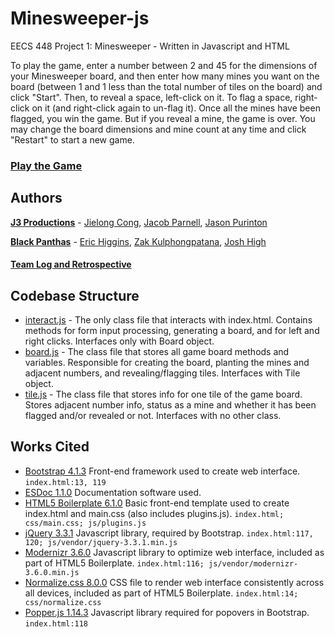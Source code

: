 # Minesweeper-js

EECS 448 Project 1: Minesweeper - Written in Javascript and HTML

To play the game, enter a number between 2 and 45 for the dimensions of your Minesweeper board, and then enter how many mines you want on the board (between 1 and 1 less than the total number of tiles on the board) and click "Start". Then, to reveal a space, left-click on it. To flag a space, right-click on it (and right-click again to un-flag it). Once all the mines have been flagged, you win the game. But if you reveal a mine, the game is over. You may change the board dimensions and mine count at any time and click "Restart" to start a new game.

### [Play the Game](https://ehiggins98.github.io/minesweeper-js/)

## Authors

**[J3 Productions](https://github.com/J3Productions)** - [Jielong Cong](https://github.com/JielongCong), [Jacob Parnell](https://github.com/compoundfraxure), [Jason Purinton](https://github.com/JasonPurinton)

**[Black Panthas](https://github.com/ehiggins98/minesweeper-js)** - [Eric Higgins](https://github.com/ehiggins98), [Zak Kulphongpatana](https://github.com/zkulphong), [Josh High](https://github.com/hibernian99)

#### [Team Log and Retrospective](https://ehiggins98.github.io/minesweeper-js/documentation/retrospective.pdf)

## Codebase Structure

* [interact.js](https://ehiggins98.github.io/minesweeper-js/documentation/function) - The only class file that interacts with index.html. Contains methods for form input processing, generating a board, and for left and right clicks. Interfaces only with Board object.
* [board.js](https://ehiggins98.github.io/minesweeper-js/documentation/class/js/board.js~Board.html) - The class file that stores all game board methods and variables. Responsible for creating the board, planting the mines and adjacent numbers, and revealing/flagging tiles. Interfaces with Tile object.
* [tile.js](https://ehiggins98.github.io/minesweeper-js/documentation/class/js/tile.js~Tile.html) - The class file that stores info for one tile of the game board. Stores adjacent number info, status as a mine and whether it has been flagged and/or revealed or not. Interfaces with no other class.

## Works Cited

- [Bootstrap 4.1.3](http://getbootstrap.com/) Front-end framework used to create web interface. `index.html:13, 119`
- [ESDoc 1.1.0](https://esdoc.org/) Documentation software used.
- [HTML5 Boilerplate 6.1.0](https://html5boilerplate.com/) Basic front-end template used to create index.html and main.css (also includes plugins.js). `index.html; css/main.css; js/plugins.js`
- [jQuery 3.3.1](https://jquery.com/) Javascript library, required by Bootstrap. `index.html:117, 120; js/vendor/jquery-3.3.1.min.js`
- [Modernizr 3.6.0](https://modernizr.com/) Javascript library to optimize web interface, included as part of HTML5 Boilerplate. `index.html:116; js/vendor/modernizr-3.6.0.min.js`
- [Normalize.css 8.0.0](https://necolas.github.io/normalize.css/) CSS file to render web interface consistently across all devices, included as part of HTML5 Boilerplate. `index.html:14; css/normalize.css`
- [Popper.js 1.14.3](https://popper.js.org/) Javascript library required for popovers in Bootstrap. `index.html:118`

